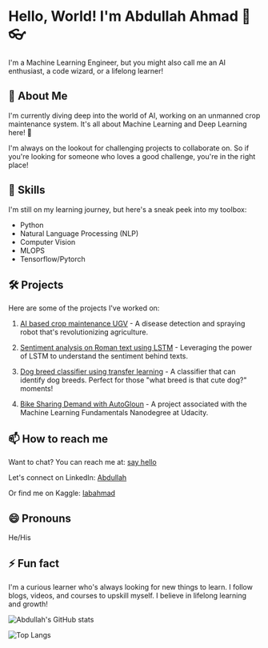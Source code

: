 # Hello, World! I'm Abdullah Ahmad 👋 :eyeglasses:

I'm a Machine Learning Engineer, but you might also call me an AI enthusiast, a code wizard, or a lifelong learner!

## 🚀 About Me
I'm currently diving deep into the world of AI, working on an unmanned crop maintenance system. It's all about Machine Learning and Deep Learning here! 🔭

I'm always on the lookout for challenging projects to collaborate on. So if you're looking for someone who loves a good challenge, you're in the right place!

## 🎩 Skills
I'm still on my learning journey, but here's a sneak peek into my toolbox:

- Python
- Natural Language Processing (NLP)
- Computer Vision
- MLOPS
- Tensorflow/Pytorch

## 🛠️ Projects
Here are some of the projects I've worked on:

1. [AI based crop maintenance UGV](https://github.com/Ali4real/AI-based-crop-maintenance-system) - A disease detection and spraying robot that's revolutionizing agriculture. 

2. [Sentiment analysis on Roman text using LSTM](https://www.kaggle.com/code/iabahmad19/sentiment-analysis-lstm) - Leveraging the power of LSTM to understand the sentiment behind texts.

3. [Dog breed classifier using transfer learning](https://github.com/iabahmad/pre-trained-image-classifier-to-identify-do-breeds) - A classifier that can identify dog breeds. Perfect for those "what breed is that cute dog?" moments!

4. [Bike Sharing Demand with AutoGloun](https://graduation.udacity.com/confirm/e/b9f6292c-ee8f-11ed-8ddc-57f019dd3d3a) - A project associated with the Machine Learning Fundamentals Nanodegree at Udacity.

## 📫 How to reach me
Want to chat? You can reach me at: [say hello](mailto:abdullahrashad3@gmail.com)

Let's connect on LinkedIn: [Abdullah](https://www.linkedin.com/in/abdullah-ahmad-a143501a6/)

Or find me on Kaggle: [Iabahmad](https://www.kaggle.com/iabahmad19)

## 😄 Pronouns
He/His

## ⚡ Fun fact
I'm a curious learner who's always looking for new things to learn. I follow blogs, videos, and courses to upskill myself. I believe in lifelong learning and growth!

![Abdullah's GitHub stats](https://github-readme-stats.vercel.app/api?username=iabahmad&show_icons=true&theme=radical)

![Top Langs](https://github-readme-stats.vercel.app/api/top-langs/?username=iabahmad&layout=compact)